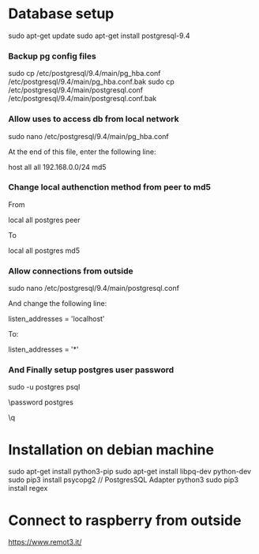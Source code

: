 # Database setup
sudo apt-get update
sudo apt-get install postgresql-9.4


### Backup pg config files
sudo cp /etc/postgresql/9.4/main/pg_hba.conf /etc/postgresql/9.4/main/pg_hba.conf.bak
sudo cp /etc/postgresql/9.4/main/postgresql.conf /etc/postgresql/9.4/main/postgresql.conf.bak

### Allow uses to access db from local network
sudo nano /etc/postgresql/9.4/main/pg_hba.conf

At the end of this file, enter the following line:

host     all     all     192.168.0.0/24     md5

### Change local authenction method from peer to md5
From

local   all             postgres                                peer

To

local   all             postgres                                md5
### Allow connections from outside
sudo nano /etc/postgresql/9.4/main/postgresql.conf

And change the following line:

listen_addresses = 'localhost'  

To:

listen_addresses = '*'  

### And Finally setup postgres user password
sudo -u postgres psql

\password postgres

\q
# Installation on debian machine
sudo apt-get install python3-pip
sudo apt-get install libpq-dev python-dev
sudo pip3 install psycopg2 // PostgresSQL Adapter python3
sudo pip3 install regex


# Connect to raspberry from outside
https://www.remot3.it/